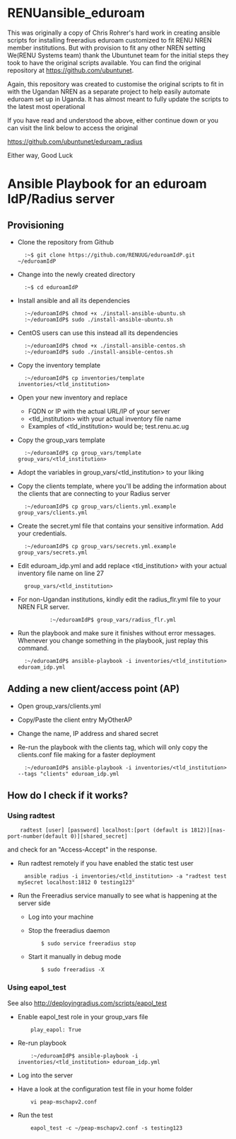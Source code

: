 # RENUansible_eduroam
This was originally a copy of Chris Rohrer's hard work in creating ansible scripts for installing freeradius eduroam customized to fit RENU NREN member institutions. But with provision to fit any other NREN setting
We(RENU Systems team) thank the Ubuntunet team for the initial steps they took to have the original scripts available. You can find the original repository at https://github.com/ubuntunet.

Again, this repository was created to customise the original scripts to fit in with the Ugandan NREN as a separate project to help easily automate eduroam set up in Uganda. It has almost meant to fully update the scripts to the latest most operational

If you have read and understood the above, either continue down or you can visit the link below to access the original

https://github.com/ubuntunet/eduroam_radius

Either way, Good Luck

# Ansible Playbook for an eduroam IdP/Radius server

## Provisioning

- Clone the repository from Github

        :~$ git clone https://github.com/RENUUG/eduroamIdP.git ~/eduroamIdP

- Change into the newly created directory

        :~$ cd eduroamIdP

- Install ansible and all its dependencies

        :~/eduroamIdP$ chmod +x ./install-ansible-ubuntu.sh
        :~/eduroamIdP$ sudo ./install-ansible-ubuntu.sh

- CentOS users can use this instead all its dependencies

        :~/eduroamIdP$ chmod +x ./install-ansible-centos.sh
        :~/eduroamIdP$ sudo ./install-ansible-centos.sh

- Copy the inventory template

        :~/eduroamIdP$ cp inventories/template inventories/<tld_institution>

- Open your new inventory and replace

  - FQDN or IP with the actual URL/IP of your server
  - <tld_institution> with your actual inventory file name
  - Examples of <tld_institution> would be; test.renu.ac.ug

- Copy the group_vars template

        :~/eduroamIdP$ cp group_vars/template group_vars/<tld_institution>

- Adopt the variables in group_vars/<tld_institution> to your liking

- Copy the clients template, where you'll be adding the information about the clients that are connecting to your Radius server

        :~/eduroamIdP$ cp group_vars/clients.yml.example group_vars/clients.yml

- Create the secret.yml file that contains your sensitive information. Add your credentials.

        :~/eduroamIdP$ cp group_vars/secrets.yml.example group_vars/secrets.yml

- Edit eduroam_idp.yml and add replace <tld_institution> with your actual inventory file name on line 27

        group_vars/<tld_institution>

- For non-Ugandan institutions, kindly edit the radius_flr.yml file to your NREN FLR server.

                :~/eduroamIdP$ group_vars/radius_flr.yml

- Run the playbook and make sure it finishes without error messages. Whenever you change something in the playbook, just replay this command.

        :~/eduroamIdP$ ansible-playbook -i inventories/<tld_institution> eduroam_idp.yml

## Adding a new client/access point (AP)

- Open group_vars/clients.yml
- Copy/Paste the client entry MyOtherAP
- Change the name, IP address and shared secret
- Re-run the playbook with the clients tag, which will only copy the clients.conf file making for a faster deployment

        :~/eduroamIdP$ ansible-playbook -i inventories/<tld_institution> --tags "clients" eduroam_idp.yml


## How do I check if it works?

### Using radtest

        radtest [user] [password] localhost:[port (default is 1812)][nas-port-number(default 0)][shared_secret]

and check for an "Access-Accept" in the response.

- Run radtest remotely if you have enabled the static test user

        ansible radius -i inventories/<tld_institution> -a "radtest test mySecret localhost:1812 0 testing123"

- Run the Freeradius service manually to see what is happening at the server side

  - Log into your machine
  - Stop the freeradius daemon

            $ sudo service freeradius stop
  - Start it manually in debug mode

            $ sudo freeradius -X

### Using eapol_test

See also http://deployingradius.com/scripts/eapol_test

- Enable eapol_test role in your group_vars file

          play_eapol: True

- Re-run playbook

          :~/eduroamIdP$ ansible-playbook -i inventories/<tld_institution> eduroam_idp.yml          

- Log into the server
- Have a look at the configuration test file in your home folder

          vi peap-mschapv2.conf

- Run the test

          eapol_test -c ~/peap-mschapv2.conf -s testing123
